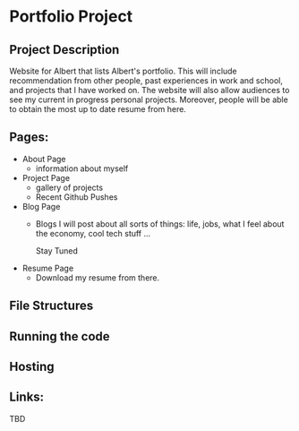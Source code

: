 # Portfolio Project

## Project Description
Website for Albert that lists Albert's portfolio. This will include recommendation from other people, past experiences in work and school, and projects that I have worked on. The website will also allow audiences to see my current in progress personal projects. Moreover, people will be able to obtain the most up to date resume from here. 

## Pages:
- About Page
  - information about myself
- Project Page
  - gallery of projects
  - Recent Github Pushes
- Blog Page
  - Blogs I will post about all sorts of things: life, jobs, what I feel about the economy, cool tech stuff ... 
  
    Stay Tuned
- Resume Page
  - Download my resume from there. 

## File Structures


## Running the code


## Hosting


## Links:
TBD